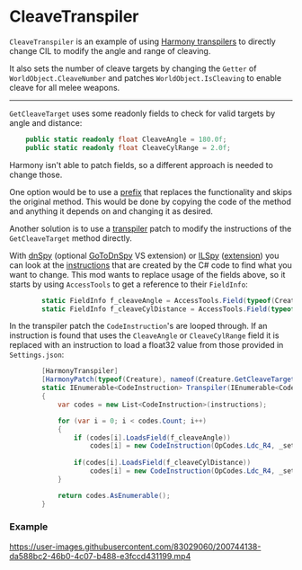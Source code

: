 ﻿#  CleaveTranspiler

`CleaveTranspiler` is an example of using [Harmony transpilers](https://harmony.pardeike.net/articles/patching-transpiler.html) to directly change CIL to modify the angle and range of cleaving.

It also sets the number of cleave targets by changing the `Getter` of `WorldObject.CleaveNumber` and patches `WorldObject.IsCleaving` to enable cleave for all melee weapons.

---

`GetCleaveTarget` uses some readonly fields to check for valid targets by angle and distance:

```c#
    public static readonly float CleaveAngle = 180.0f;
    public static readonly float CleaveCylRange = 2.0f;
```

Harmony isn't able to patch fields, so a different approach is needed to change those.

One option would be to use a [prefix](https://harmony.pardeike.net/articles/patching-prefix.html) that replaces the functionality and skips the original method.  This would be done by copying the code of the method and anything it depends on and changing it as desired.

Another solution is to use a [transpiler](https://harmony.pardeike.net/articles/patching-transpiler.html) patch to modify the instructions of the `GetCleaveTarget` method directly.

With [dnSpy](https://github.com/dnSpyEx/dnSpy) (optional [GoToDnSpy](https://marketplace.visualstudio.com/items?itemName=VladimirChirikov.GoToDnSpy) VS extension) or [ILSpy](https://github.com/icsharpcode/ILSpy#ilspy-------) ([extension](https://marketplace.visualstudio.com/items?itemName=SharpDevelopTeam.ILSpy)) you can look at the [instructions](https://en.wikipedia.org/wiki/List_of_CIL_instructions) that are created by the C# code to find what you want to change.  This mod wants to replace usage of the fields above, so it starts by using `AccessTools` to get a reference to their `FieldInfo`:

```c#
        static FieldInfo f_cleaveAngle = AccessTools.Field(typeof(Creature), nameof(Creature.CleaveAngle));
        static FieldInfo f_cleaveCylDistance = AccessTools.Field(typeof(Creature), nameof(Creature.CleaveCylRange));
```

In the transpiler patch the `CodeInstruction`'s are looped through.  If an instruction is found that uses the `CleaveAngle` or `CleaveCylRange` field it is replaced with an instruction to load a float32 value from those provided in `Settings.json`:

```c#
        [HarmonyTranspiler]
        [HarmonyPatch(typeof(Creature), nameof(Creature.GetCleaveTarget), new Type[] { typeof(Creature), typeof(WorldObject) })]
        static IEnumerable<CodeInstruction> Transpiler(IEnumerable<CodeInstruction> instructions)
        {
            var codes = new List<CodeInstruction>(instructions);

            for (var i = 0; i < codes.Count; i++)
            {
                if (codes[i].LoadsField(f_cleaveAngle))
                    codes[i] = new CodeInstruction(OpCodes.Ldc_R4, _settings.CleaveAngle);
                
                if(codes[i].LoadsField(f_cleaveCylDistance))
                	codes[i] = new CodeInstruction(OpCodes.Ldc_R4, _settings.CleaveCylRange);
            }

            return codes.AsEnumerable();
        }
```

### Example


https://user-images.githubusercontent.com/83029060/200744138-da588bc2-46b0-4c07-b488-e3fccd431199.mp4


